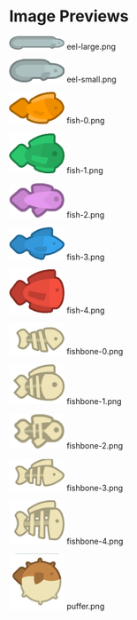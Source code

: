 # Image Previews

<img src="eel-large.png" width="100" /> eel-large.png<br>

<img src="eel-small.png" width="100" /> eel-small.png<br>

<img src="fish-0.png" width="100" /> fish-0.png<br>

<img src="fish-1.png" width="100" /> fish-1.png<br>

<img src="fish-2.png" width="100" /> fish-2.png<br>

<img src="fish-3.png" width="100" /> fish-3.png<br>

<img src="fish-4.png" width="100" /> fish-4.png<br>

<img src="fishbone-0.png" width="100" /> fishbone-0.png<br>

<img src="fishbone-1.png" width="100" /> fishbone-1.png<br>

<img src="fishbone-2.png" width="100" /> fishbone-2.png<br>

<img src="fishbone-3.png" width="100" /> fishbone-3.png<br>

<img src="fishbone-4.png" width="100" /> fishbone-4.png<br>

<img src="puffer.png" width="100" /> puffer.png<br>


